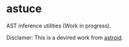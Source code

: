 # astuce

AST inference utilities (Work in progress).

Disclamer: This is a devired work from [astroid](https://github.com/PyCQA/astroid).

